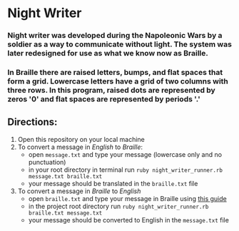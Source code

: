 # Night Writer

### Night writer was developed during the Napoleonic Wars by a soldier as a way to communicate without light. The system was later redesigned for use as what we know now as Braille.

### In Braille there are raised letters, bumps, and flat spaces that form a grid. Lowercase letters have a grid of two columns with three rows. In this program, raised dots are represented by zeros '0' and flat spaces are represented by periods '.'

## Directions:
1. Open this repository on your local machine
1. To convert a message in *English* to *Braille*: 
    * open `message.txt` and type your message (lowercase only and no punctuation)
    * in your root directory in terminal run `ruby night_writer_runner.rb message.txt braille.txt`
    * your message should be translated in the `braille.txt` file
1. To convert a message in *Braille* to *English*
    * open `braille.txt` and type your message in Braille using [this guide](https://backend.turing.edu/module1/projects/night_writer/braille_basics.pdf)
    * in the project root directory run `ruby night_writer_runner.rb braille.txt message.txt`
    * your message should be converted to English in the `message.txt` file
